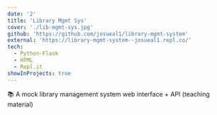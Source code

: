 ```yaml
---
date: '2'
title: 'Library Mgmt Sys'
cover: './lib-mgmt-sys.jpg'
github: 'https://github.com/josueal1/library-mgmt-system'
external: 'https://library-mgmt-system--josueal1.repl.co/'
tech:
  - Python-Flask
  - HTML
  - Repl.it
showInProjects: true
---
```


📚 A mock library management system web interface + API (teaching material)
